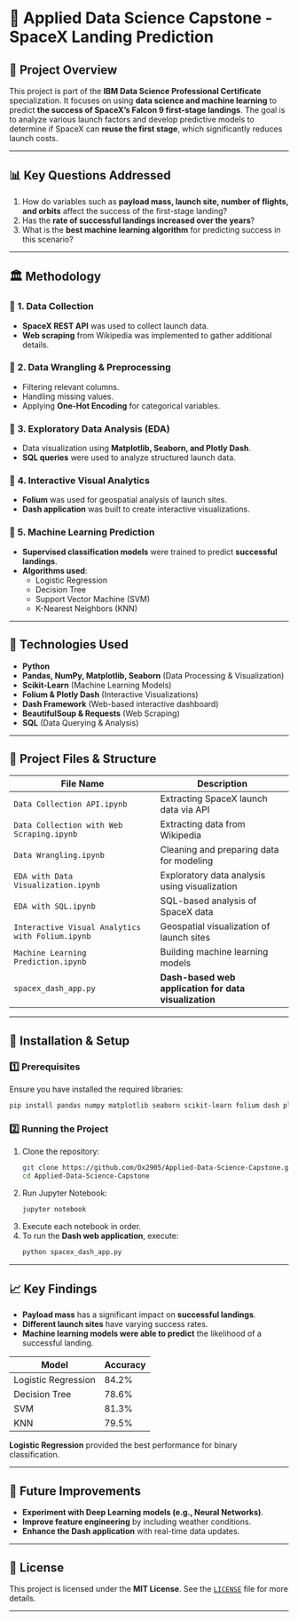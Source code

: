 
# 🚀 **Applied Data Science Capstone - SpaceX Landing Prediction**  

## 📌 **Project Overview**  
This project is part of the **IBM Data Science Professional Certificate** specialization. It focuses on using **data science and machine learning** to predict **the success of SpaceX’s Falcon 9 first-stage landings**. The goal is to analyze various launch factors and develop predictive models to determine if SpaceX can **reuse the first stage**, which significantly reduces launch costs.

---

## 📊 **Key Questions Addressed**  
1. How do variables such as **payload mass, launch site, number of flights, and orbits** affect the success of the first-stage landing?  
2. Has the **rate of successful landings increased over the years**?  
3. What is the **best machine learning algorithm** for predicting success in this scenario?  

---

## 🏛 **Methodology**  
### 🔹 **1. Data Collection**  
- **SpaceX REST API** was used to collect launch data.  
- **Web scraping** from Wikipedia was implemented to gather additional details.  

### 🔹 **2. Data Wrangling & Preprocessing**  
- Filtering relevant columns.  
- Handling missing values.  
- Applying **One-Hot Encoding** for categorical variables.  

### 🔹 **3. Exploratory Data Analysis (EDA)**  
- Data visualization using **Matplotlib, Seaborn, and Plotly Dash**.  
- **SQL queries** were used to analyze structured launch data.  

### 🔹 **4. Interactive Visual Analytics**  
- **Folium** was used for geospatial analysis of launch sites.  
- **Dash application** was built to create interactive visualizations.  

### 🔹 **5. Machine Learning Prediction**  
- **Supervised classification models** were trained to predict **successful landings**.  
- **Algorithms used**:  
  - Logistic Regression  
  - Decision Tree  
  - Support Vector Machine (SVM)  
  - K-Nearest Neighbors (KNN)  

---

## 🚀 **Technologies Used**  
- **Python**
- **Pandas, NumPy, Matplotlib, Seaborn** (Data Processing & Visualization)  
- **Scikit-Learn** (Machine Learning Models)  
- **Folium & Plotly Dash** (Interactive Visualizations)  
- **Dash Framework** (Web-based interactive dashboard)  
- **BeautifulSoup & Requests** (Web Scraping)  
- **SQL** (Data Querying & Analysis)  

---

## 📂 **Project Files & Structure**  
| File Name | Description |
|-----------|------------|
| `Data Collection API.ipynb` | Extracting SpaceX launch data via API |
| `Data Collection with Web Scraping.ipynb` | Extracting data from Wikipedia |
| `Data Wrangling.ipynb` | Cleaning and preparing data for modeling |
| `EDA with Data Visualization.ipynb` | Exploratory data analysis using visualization |
| `EDA with SQL.ipynb` | SQL-based analysis of SpaceX data |
| `Interactive Visual Analytics with Folium.ipynb` | Geospatial visualization of launch sites |
| `Machine Learning Prediction.ipynb` | Building machine learning models |
| `spacex_dash_app.py` | **Dash-based web application for data visualization** |

---

## 🔧 **Installation & Setup**  
### **1️⃣ Prerequisites**  
Ensure you have installed the required libraries:  
```bash
pip install pandas numpy matplotlib seaborn scikit-learn folium dash plotly beautifulsoup4 requests
```

### **2️⃣ Running the Project**  
1. Clone the repository:
   ```bash
   git clone https://github.com/Dx2905/Applied-Data-Science-Capstone.git
   cd Applied-Data-Science-Capstone
   ```
2. Run Jupyter Notebook:
   ```bash
   jupyter notebook
   ```
3. Execute each notebook in order.  
4. To run the **Dash web application**, execute:
   ```bash
   python spacex_dash_app.py
   ```

---

## 📈 **Key Findings**  
- **Payload mass** has a significant impact on **successful landings**.  
- **Different launch sites** have varying success rates.  
- **Machine learning models were able to predict** the likelihood of a successful landing.  

| Model | Accuracy |
|--------|---------|
| Logistic Regression | 84.2% |
| Decision Tree | 78.6% |
| SVM | 81.3% |
| KNN | 79.5% |

**Logistic Regression** provided the best performance for binary classification.

---

## 🔮 **Future Improvements**  
- **Experiment with Deep Learning models (e.g., Neural Networks)**.  
- **Improve feature engineering** by including weather conditions.  
- **Enhance the Dash application** with real-time data updates.  

---

## 📜 **License**  
This project is licensed under the **MIT License**. See the [`LICENSE`](https://github.com/Dx2905/Applied-Data-Science-Capstone/blob/main/LICENSE) file for more details.

---

